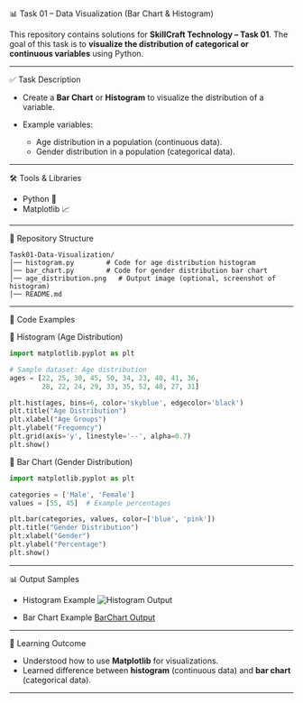  📊 Task 01 – Data Visualization (Bar Chart & Histogram)

This repository contains solutions for **SkillCraft Technology – Task 01**.
The goal of this task is to **visualize the distribution of categorical or continuous variables** using Python.

---

✅ Task Description

* Create a **Bar Chart** or **Histogram** to visualize the distribution of a variable.
* Example variables:

  * Age distribution in a population (continuous data).
  * Gender distribution in a population (categorical data).

---

🛠 Tools & Libraries

* Python 🐍
* Matplotlib 📈

---

📂 Repository Structure

```
Task01-Data-Visualization/
│── histogram.py        # Code for age distribution histogram
│── bar_chart.py        # Code for gender distribution bar chart
│── age_distribution.png   # Output image (optional, screenshot of histogram)
│── README.md
```

---

📌 Code Examples

🔹 Histogram (Age Distribution)

```python
import matplotlib.pyplot as plt

# Sample dataset: Age distribution
ages = [22, 25, 30, 45, 50, 34, 23, 40, 41, 36,
        28, 22, 24, 29, 33, 35, 52, 48, 27, 31]

plt.hist(ages, bins=6, color='skyblue', edgecolor='black')
plt.title("Age Distribution")
plt.xlabel("Age Groups")
plt.ylabel("Frequency")
plt.grid(axis='y', linestyle='--', alpha=0.7)
plt.show()
```

🔹 Bar Chart (Gender Distribution)

```python
import matplotlib.pyplot as plt

categories = ['Male', 'Female']
values = [55, 45]  # Example percentages

plt.bar(categories, values, color=['blue', 'pink'])
plt.title("Gender Distribution")
plt.xlabel("Gender")
plt.ylabel("Percentage")
plt.show()
```

---

📊 Output Samples

* Histogram Example
  ![Histogram Output](age_distribution.png)

* Bar Chart Example
  [BarChart Output](gender_distribution.png)


---

🌟 Learning Outcome

* Understood how to use **Matplotlib** for visualizations.
* Learned difference between **histogram** (continuous data) and **bar chart** (categorical data).

---
